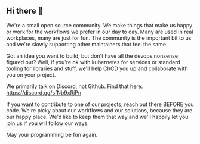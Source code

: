 ## Hi there 👋

We're a small open source community. We make things that make us happy or work for the workflows we prefer in our day to day. Many are used in real workplaces, many are just for fun. The community is the important bit to us and we're slowly supporting other maintainers that feel the same.

Got an idea you want to build, but don't have all the devops nonsense figured out? Well, if you're ok with kubernetes for services or standard tooling for libraries and stuff, we'll help CI/CD you up and collaborate with you on your project.

We primarily talk on Discord, not Github. Find that here: https://discord.gg/sfNb9xRjPn

If you want to contribute to one of our projects, reach out there BEFORE you code. We're picky about our workflows and our solutions, because they are our happy place. We'd like to keep them that way and we'll happily let you join us if you will follow our ways.

May your programming be fun again.
